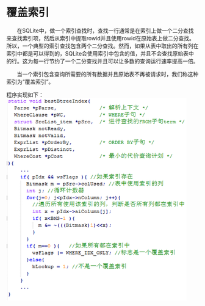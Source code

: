 # 覆盖索引
&nbsp;&nbsp;&nbsp;&nbsp;&nbsp;&nbsp;&nbsp;在SQLite中，做一个索引查找时，查找一行通常是在索引上做一个二分查找来查找索引项，然后从索引中提取rowid并且使用rowid在原始表上做二分查找。所以，一个典型的索引查找包含两个二分查找。然而，如果从表中取出的所有列在索引中都是可以得到的，SQLite会使用索引中包含的值，并且不会查找原始表中的行。这为每一行节约了一个二分查找并且可以让多数的查询运行速率提高一倍。<p>
&nbsp;&nbsp;&nbsp;&nbsp;&nbsp;&nbsp;&nbsp;当一个索引包含查询所需要的所有数据并且原始表不再被请求时，我们称这种索引为“覆盖索引”。<p>
程序实现如下：
<img src="coverindex.png"/>
